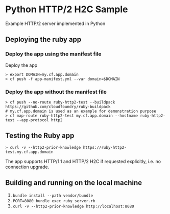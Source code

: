 # Python HTTP/2 H2C Sample

Example HTTP/2 server implemented in Python
## Deploying the ruby app
### Deploy the app using the manifest file
Deploy the app
```shell
> export DOMAIN=my.cf.app.domain
> cf push -f app-manifest.yml --var domain=$DOMAIN
```

### Deploy the app without the manifest file
```shell
> cf push --no-route ruby-http2-test --buildpack https://github.com/cloudfoundry/ruby-buildpack
# my.cf.app.domain is used as an example for demonstration purpose
> cf map-route ruby-http2-test my.cf.app.domain --hostname ruby-http2-test --app-protocol http2
```

## Testing the Ruby app
```shell
> curl -v --http2-prior-knowledge https://ruby-http2-test.my.cf.app.domain 
```

The app supports HTTP/1.1 and HTTP/2 H2C if requested explicitly, i.e. no connection upgrade.

## Building and running on the local machine

1. `bundle install --path vendor/bundle`
2. `PORT=8080 bundle exec ruby server.rb`
3. `curl -v --http2-prior-knowledge http://localhost:8080`
